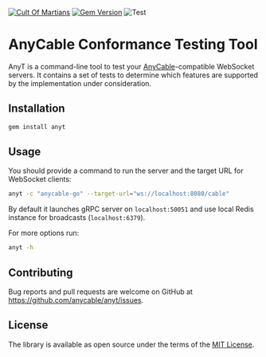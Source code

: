 [![Cult Of Martians](http://cultofmartians.com/assets/badges/badge.svg)](https://cultofmartians.com/tasks/anycable-conformance-tool.html#task)
[![Gem Version](https://badge.fury.io/rb/anyt.svg)](https://rubygems.org/gems/anyt)
![Test](https://github.com/anycable/anyt/workflows/Test/badge.svg)

# AnyCable Conformance Testing Tool

AnyT is a command-line tool to test your [AnyCable](http://anycable.io)-compatible WebSocket servers.
It contains a set of tests to determine which features are supported by the implementation under consideration.

## Installation

```sh
gem install anyt
```

## Usage

You should provide a command to run the server and the target URL for WebSocket clients:

```sh
anyt -c "anycable-go" --target-url="ws://localhost:8080/cable"
```

By default it launches gRPC server on `localhost:50051` and use local Redis instance for broadcasts (`localhost:6379`).

For more options run:

```sh
anyt -h
```

## Contributing

Bug reports and pull requests are welcome on GitHub at https://github.com/anycable/anyt/issues.

## License
The library is available as open source under the terms of the [MIT License](http://opensource.org/licenses/MIT).
